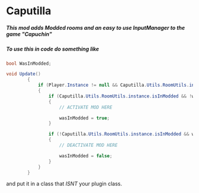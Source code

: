 # Caputilla

##### This mod adds Modded rooms and an easy to use InputManager to the game "Capuchin"


##### To use this in code do something like 
```C#
bool WasInModded;

void Update()
        {
            if (Player.Instance != null && Caputilla.Utils.RoomUtils.instance != null)
            {
                if (Caputilla.Utils.RoomUtils.instance.isInModded && !wasInModded)
                {
                    // ACTIVATE MOD HERE

                    wasInModded = true;
                }

                if (!Caputilla.Utils.RoomUtils.instance.isInModded && wasInModded)
                {
                    // DEACTIVATE MOD HERE

                    wasInModded = false;
                }
            }
        }
```
and put it in a class that *ISNT* your plugin class.
